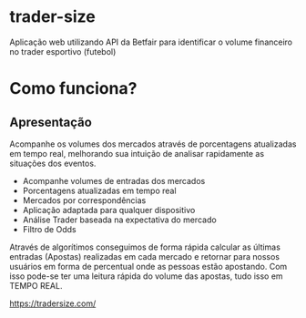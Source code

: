 # trader-size
Aplicação web utilizando API da Betfair para identificar o volume financeiro no trader esportivo (futebol)


# Como funciona?


## Apresentação

Acompanhe os volumes dos mercados através de porcentagens atualizadas em tempo real, melhorando sua intuição de analisar rapidamente as situações dos eventos.

  -  Acompanhe volumes de entradas dos mercados
  -  Porcentagens atualizadas em tempo real
  -  Mercados por correspondências
  -  Aplicação adaptada para qualquer dispositivo
  -  Análise Trader baseada na expectativa do mercado
  -  Filtro de Odds

Através de algorítimos conseguimos de forma rápida calcular as últimas entradas (Apostas) realizadas em cada mercado e retornar para nossos usuários em forma de percentual onde as pessoas estão apostando. Com isso pode-se ter uma leitura rápida do volume das apostas, tudo isso em TEMPO REAL.


https://tradersize.com/
